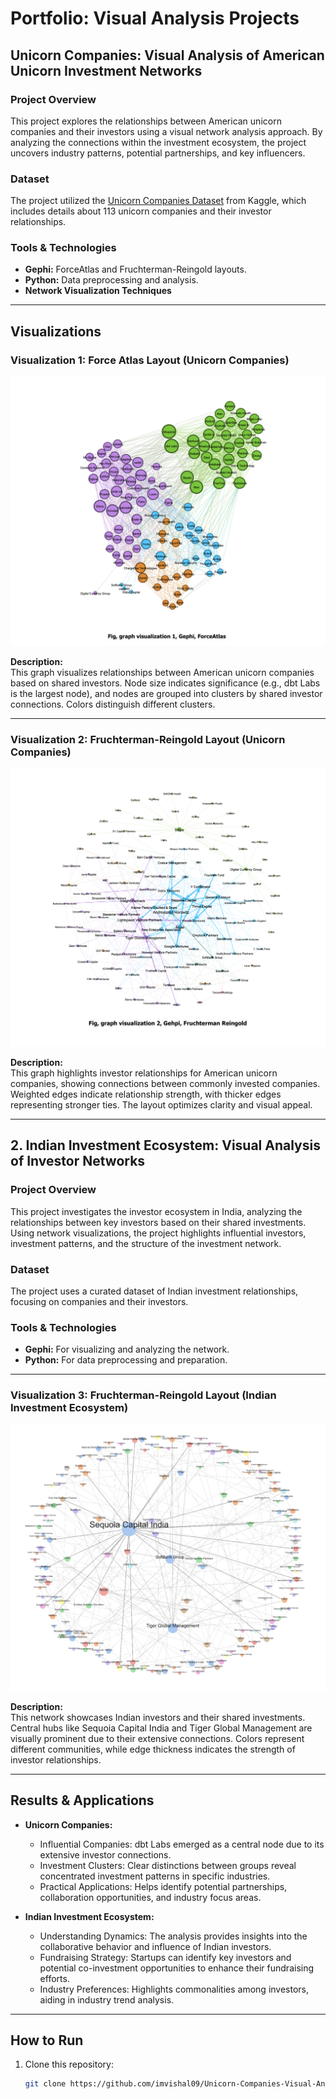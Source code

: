 # Portfolio: Visual Analysis Projects

## Unicorn Companies: Visual Analysis of American Unicorn Investment Networks

### Project Overview
This project explores the relationships between American unicorn companies and their investors using a visual network analysis approach. By analyzing the connections within the investment ecosystem, the project uncovers industry patterns, potential partnerships, and key influencers.

### Dataset
The project utilized the [Unicorn Companies Dataset](https://www.kaggle.com/datasets/deepcontractor/unicorn-companies-dataset) from Kaggle, which includes details about 113 unicorn companies and their investor relationships.

### Tools & Technologies
- **Gephi:** ForceAtlas and Fruchterman-Reingold layouts.
- **Python:** Data preprocessing and analysis.
- **Network Visualization Techniques**

---

## Visualizations

### Visualization 1: Force Atlas Layout (Unicorn Companies)
![Visualization 1 - Force Atlas Layout](https://github.com/imvishal09/Unicorn-Companies-Visual-Analysis-of-American-Unicorn-Investment-Networks/blob/main/Graph%20Visulaisation%201.jpg)

**Description:**  
This graph visualizes relationships between American unicorn companies based on shared investors. Node size indicates significance (e.g., dbt Labs is the largest node), and nodes are grouped into clusters by shared investor connections. Colors distinguish different clusters.

---

### Visualization 2: Fruchterman-Reingold Layout (Unicorn Companies)
![Visualization 2 - Fruchterman-Reingold Layout](https://github.com/imvishal09/Unicorn-Companies-Visual-Analysis-of-American-Unicorn-Investment-Networks/blob/main/Graph%20Visualisation%202.jpg)

**Description:**  
This graph highlights investor relationships for American unicorn companies, showing connections between commonly invested companies. Weighted edges indicate relationship strength, with thicker edges representing stronger ties. The layout optimizes clarity and visual appeal.

---

## 2. Indian Investment Ecosystem: Visual Analysis of Investor Networks

### Project Overview
This project investigates the investor ecosystem in India, analyzing the relationships between key investors based on their shared investments. Using network visualizations, the project highlights influential investors, investment patterns, and the structure of the investment network.

### Dataset
The project uses a curated dataset of Indian investment relationships, focusing on companies and their investors.

### Tools & Technologies
- **Gephi:** For visualizing and analyzing the network.
- **Python:** For data preprocessing and preparation.

---

### Visualization 3: Fruchterman-Reingold Layout (Indian Investment Ecosystem)
![Visualization 3 - Indian Investor Network](https://github.com/imvishal09/Unicorn-Companies-Visual-Analysis-of-American-Unicorn-Investment-Networks/blob/main/Graph%20Visualisaton%203.jpg)

**Description:**  
This network showcases Indian investors and their shared investments. Central hubs like Sequoia Capital India and Tiger Global Management are visually prominent due to their extensive connections. Colors represent different communities, while edge thickness indicates the strength of investor relationships.

---

## Results & Applications
- **Unicorn Companies:**
  - Influential Companies: dbt Labs emerged as a central node due to its extensive investor connections.
  - Investment Clusters: Clear distinctions between groups reveal concentrated investment patterns in specific industries.
  - Practical Applications: Helps identify potential partnerships, collaboration opportunities, and industry focus areas.

- **Indian Investment Ecosystem:**
  - Understanding Dynamics: The analysis provides insights into the collaborative behavior and influence of Indian investors.
  - Fundraising Strategy: Startups can identify key investors and potential co-investment opportunities to enhance their fundraising efforts.
  - Industry Preferences: Highlights commonalities among investors, aiding in industry trend analysis.

---

## How to Run

1. Clone this repository:
   ```bash
   git clone https://github.com/imvishal09/Unicorn-Companies-Visual-Analysis-of-American-Unicorn-Investment-Networks.git
